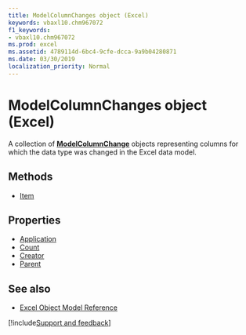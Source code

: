```yaml
---
title: ModelColumnChanges object (Excel)
keywords: vbaxl10.chm967072
f1_keywords:
- vbaxl10.chm967072
ms.prod: excel
ms.assetid: 4789114d-6bc4-9cfe-dcca-9a9b04280871
ms.date: 03/30/2019
localization_priority: Normal
---
```



# ModelColumnChanges object (Excel)

A collection of **[ModelColumnChange](Excel.modelcolumnchange.md)** objects representing columns for which the data type was changed in the Excel data model.

## Methods

- [Item](Excel.modelcolumnchanges.item.md)

## Properties

- [Application](Excel.modelcolumnchanges.application.md)
- [Count](Excel.modelcolumnchanges.count.md)
- [Creator](Excel.modelcolumnchanges.creator.md)
- [Parent](Excel.modelcolumnchanges.parent.md)

## See also

- [Excel Object Model Reference](overview/Excel/object-model.md)

[!include[Support and feedback](~/includes/feedback-boilerplate.md)]
